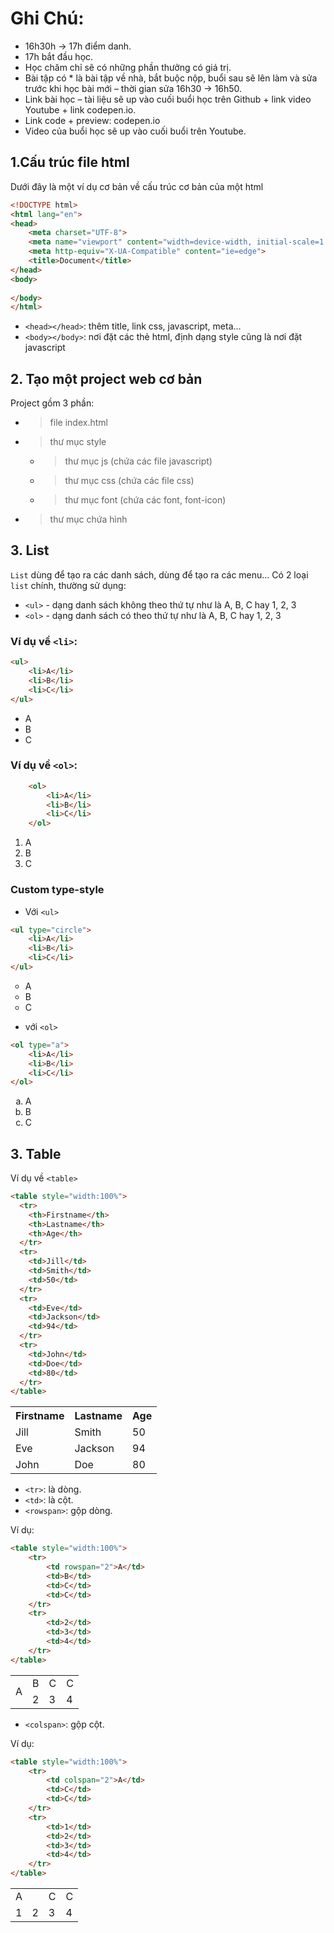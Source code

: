 # Ghi Chú:

-	16h30h -> 17h điểm danh.
-	17h bắt đầu học.
-	Học chăm chỉ sẽ có những phần thưởng có giá trị.
-	Bài tập có * là bài tập về nhà, bắt buộc nộp, buổi sau sẽ lên làm và sửa trước khi học bài mới – thời gian sửa 16h30 -> 16h50.
-	Link bài học – tài liệu sẽ up vào cuối buổi học trên Github + link video Youtube +  link codepen.io.
-	Link code  + preview: codepen.io
-	Video của buổi học sẽ up vào cuối buổi trên Youtube.

## 1.Cấu trúc file html

Dưới đây là một ví dụ cơ bản về cấu trúc cơ bản của một html
```html
<!DOCTYPE html>
<html lang="en">
<head>
    <meta charset="UTF-8">
    <meta name="viewport" content="width=device-width, initial-scale=1.0">
    <meta http-equiv="X-UA-Compatible" content="ie=edge">
    <title>Document</title>
</head>
<body>
    
</body>
</html>
```
- `<head></head>`: thêm title, link css, javascript, meta...
- `<body></body>`: nơi đặt các thẻ html, định dạng style cũng là nơi đặt javascript

## 2. Tạo một project web cơ bản
Project gồm 3 phần:
- > file index.html
- > thư mục style
    - > thư mục js (chứa các file javascript)
    - > thư mục css (chứa các file css)
    - > thư mục font (chứa các font, font-icon)
- > thư mục chứa hình
## 3. List

`List` dùng để tạo ra các danh sách, dùng để tạo ra các menu...
Có 2 loại `list` chính, thường sử dụng:
- `<ul>` - dạng danh sách không theo thứ tự như là A, B, C hay 1, 2, 3
- `<ol>` - dạng danh sách có theo thứ tự như là A, B, C hay 1, 2, 3

### Ví dụ về `<li>`:
```html
<ul>
    <li>A</li>
    <li>B</li>
    <li>C</li>
</ul>
```
<ul>
    <li>A</li>
    <li>B</li>
    <li>C</li>
</ul>

### Ví dụ về `<ol>`:
```html
    <ol>
        <li>A</li>
        <li>B</li>
        <li>C</li>
    </ol>
```
<ol>
    <li>A</li>
    <li>B</li>
    <li>C</li>
</ol>

### Custom type-style
- Với `<ul>`
```html
<ul type="circle">
    <li>A</li>
    <li>B</li>
    <li>C</li>
</ul>
```
<ul type="circle">
    <li>A</li>
    <li>B</li>
    <li>C</li>
</ul>

- với `<ol>`
```html
<ol type="a">
    <li>A</li>
    <li>B</li>
    <li>C</li>
</ol>
```
<ol type="a">
    <li>A</li>
    <li>B</li>
    <li>C</li>
</ol>   
    
## 3. Table
Ví dụ về `<table>`

```html
<table style="width:100%">
  <tr>
    <th>Firstname</th>
    <th>Lastname</th> 
    <th>Age</th>
  </tr>
  <tr>
    <td>Jill</td>
    <td>Smith</td>
    <td>50</td>
  </tr>
  <tr>
    <td>Eve</td>
    <td>Jackson</td>
    <td>94</td>
  </tr>
  <tr>
    <td>John</td>
    <td>Doe</td>
    <td>80</td>
  </tr>
</table>
```
<table style="width:100%">
  <tr>
    <th>Firstname</th>
    <th>Lastname</th> 
    <th>Age</th>
  </tr>
  <tr>
    <td>Jill</td>
    <td>Smith</td>
    <td>50</td>
  </tr>
  <tr>
    <td>Eve</td>
    <td>Jackson</td>
    <td>94</td>
  </tr>
  <tr>
    <td>John</td>
    <td>Doe</td>
    <td>80</td>
  </tr>
</table>

- `<tr>`: là dòng.
- `<td>`: là cột.
- `<rowspan>`: gộp dòng.

Ví dụ:
```html
<table style="width:100%">
    <tr>
        <td rowspan="2">A</td>
        <td>B</td>
        <td>C</td>
        <td>C</td>
    </tr>
    <tr>
        <td>2</td>
        <td>3</td>
        <td>4</td>
    </tr>
</table>
```


<table style="width:100%">
    <tr>
        <td rowspan="2">A</td>
        <td>B</td>
        <td>C</td>
        <td>C</td>
    </tr>
    <tr>
        <td>2</td>
        <td>3</td>
        <td>4</td>
    </tr>
</table>


- `<colspan>`: gộp cột.

Ví dụ:
```html
<table style="width:100%">
    <tr>
        <td colspan="2">A</td>
        <td>C</td>
        <td>C</td>
    </tr>
    <tr>
        <td>1</td>
        <td>2</td>
        <td>3</td>
        <td>4</td>
    </tr>
</table>
```


<table style="width:100%">
    <tr>
        <td colspan="2">A</td>
        <td>C</td>
        <td>C</td>
    </tr>
    <tr>
        <td>1</td>
        <td>2</td>
        <td>3</td>
        <td>4</td>
    </tr>
</table>
